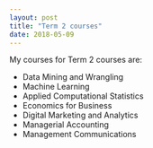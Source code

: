 ```yaml
---
layout: post
title: "Term 2 courses"
date: 2018-05-09
---
```


My courses for Term 2 courses are:

- Data Mining and Wrangling
- Machine Learning
- Applied Computational Statistics
- Economics for Business
- Digital Marketing and Analytics
- Managerial Accounting
- Management Communications
